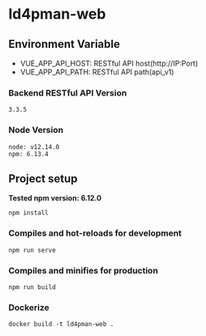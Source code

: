 # ld4pman-web


## Environment Variable
* VUE_APP_API_HOST: RESTful API host(http://IP:Port)
* VUE_APP_API_PATH: RESTful API path(api_v1)

### Backend RESTful API Version
```
3.3.5
```
### Node Version
```
node: v12.14.0
npm: 6.13.4
```

## Project setup
**Tested npm version: 6.12.0**

```
npm install
```

### Compiles and hot-reloads for development
```
npm run serve
```

### Compiles and minifies for production
```
npm run build
```

### Dockerize
```
docker build -t ld4pman-web .
```


